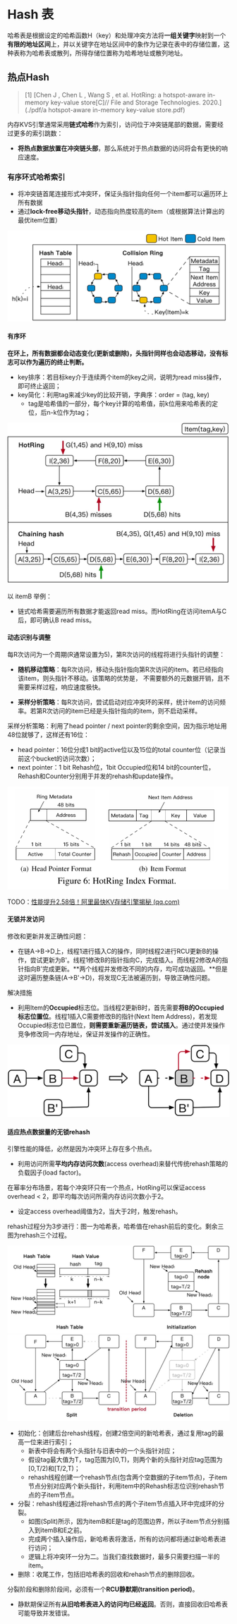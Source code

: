 # Hash 表

哈希表是根据设定的哈希函数H（key）和处理冲突方法将**一组关键字**映射到一个**有限的地址区间**上，并以关键字在地址区间中的象作为记录在表中的存储位置，这种表称为哈希表或散列，所得存储位置称为哈希地址或散列地址。



## 热点Hash

> [1] [Chen J ,  Chen L ,  Wang S , et al. HotRing: a hotspot-aware in-memory key-value store[C]// File and Storage Technologies. 2020.](./pdf/a hotspot-aware in-memory key-value store.pdf)

内存KVS引擎通常采用**链式哈希**作为索引，访问位于冲突链尾部的数据，需要经过更多的索引跳数：

- **将热点数据放置在冲突链头部**，那么系统对于热点数据的访问将会有更快的响应速度。

### 有序环式哈希索引

- 将冲突链首尾连接形式冲突环，保证头指针指向任何一个item都可以遍历环上所有数据
- 通过**lock-free移动头指针**，动态指向热度较高的item（或根据算法计算出的最优item位置）

<img src=".pics/hashmap/hotring.png" alt="图片" style="zoom: 50%;" />

#### 有序环

**在环上，所有数据都会动态变化(更新或删除)，头指针同样也会动态移动，没有标志可以作为遍历的终止判断。**

- key排序：若目标key介于连续两个item的key之间，说明为read miss操作，即可终止返回；
- key简化：利用tag来减少key的比较开销，字典序：order = (tag, key)
  - tag是哈希值的一部分，每个key计算的哈希值，前k位用来哈希表的定位，后n-k位作为tag；

<img src=".pics/hashmap/order_hash_compare.jpeg" alt="图片" style="zoom: 50%;" />

以 itemB 举例：

- 链式哈希需要遍历所有数据才能返回read miss。而HotRing在访问itemA与C后，即可确认B read miss。

#### 动态识别与调整

每R次访问为一个周期(R通常设置为5)，第R次访问的线程将进行头指针的调整：

- **随机移动策略**：每R次访问，移动头指针指向第R次访问的item。若已经指向该item，则头指针不移动。该策略的优势是， 不需要额外的元数据开销，且不需要采样过程，响应速度极快。

- **采样分析策略**：每R次访问，尝试启动对应冲突环的采样，统计item的访问频率。若第R次访问的item已经是头指针指向的item，则不启动采样。

采样分析策略：利用了head pointer / next pointer的剩余空间，因为指示地址用48位就够了，这样还有16位：

- head pointer：16位分成1 bit的active位以及15位的total counter位（记录当前这个bucket的访问次数）；
- next pointer：1 bit Rehash位，1bit Occupied位和14 bit的counter位，Rehash和Counter分别用于并发的rehash和update操作。

<img src=".pics/hashmap/hotring_index.png" alt="在这里插入图片描述" style="zoom:50%;" />


TODO：[性能提升2.58倍！阿里最快KV存储引擎揭秘 (qq.com)](https://mp.weixin.qq.com/s/0IKxbt8MDH6Yqu1f00cwSA)



#### 无锁并发访问

修改和更新并发正确性问题：

- 在链A->B->D上，线程1进行插入C的操作，同时线程2进行RCU更新B的操作，尝试更新为B'。线程1修改B的指针指向C，完成插入。而线程2修改A的指针指向B'完成更新。**两个线程并发修改不同的内存，均可成功返回。**但是这时遍历整条链(A->B'->D)，将发现C无法被遍历到，导致正确性问题。

解决措施

- 利用Item的**Occupied**标志位。当线程2更新B时，首先需要**将B的Occupied标志位置位**。线程1插入C需要修改B的指针(Next Item Address)，若发现Occupied标志位已置位，**则需要重新遍历链表，尝试插入**。通过使并发操作竞争修改同一内存地址，保证并发操作的正确性。

<img src=".pics/hashmap/lock-free_list_insert.png" alt="图片" style="zoom:67%;" />



#### 适应热点数据量的无锁rehash

引擎性能的降低，必然是因为冲突环上存在多个热点。

- 利用访问所需**平均内存访问次数**(access overhead)来替代传统rehash策略的负载因子(load factor)。

在幂率分布场景，若每个冲突环只有一个热点，HotRing可以保证access overhead < 2，即平均每次访问所需内存访问次数小于2。

- 设定access overhead阈值为2，当大于2时，触发rehash。



rehash过程分为3步进行：图一为哈希表，哈希值在rehash前后的变化。剩余三图为rehash三个过程。

<img src=".pics/hashmap/hotring_rehash-1.png" alt="图片" style="zoom:67%;" />

<img src=".pics/hashmap/hotring_rehash.jpeg" alt="图片" style="zoom:67%;" />

- 初始化：创建后台rehash线程，创建2倍空间的新哈希表，通过复用tag的最高一位来进行索引；
  - 新表中将会有两个头指针与旧表中的一个头指针对应；
  - 假设tag最大值为T，tag范围为[0,T)，则两个新的头指针对应tag范围为[0,T/2)和[T/2,T)；
  - rehash线程创建一个rehash节点(包含两个空数据的子item节点)，子item节点分别对应两个新头指针，利用item中的Rehash标志位识别rehash节点的子item节点。
- 分裂：rehash线程通过将rehash节点的两个子item节点插入环中完成环的分裂。
  - 如图(Split)所示，因为itemB和E是tag的范围边界，所以子item节点分别插入到itemB和E之前。
  - 完成两个插入操作后，新哈希表将激活，所有的访问都将通过新哈希表进行访问；
  - 逻辑上将冲突环一分为二。当我们查找数据时，最多只需要扫描一半的item。
- 删除：收尾工作，包括旧哈希表的回收和rehash节点的删除回收。

分裂阶段和删除阶段间，必须有一个**RCU静默期(transition period)**。

- 静默期保证所有**从旧哈希表进入的访问均已经返回**。否则，直接回收旧哈希表可能导致并发错误。

